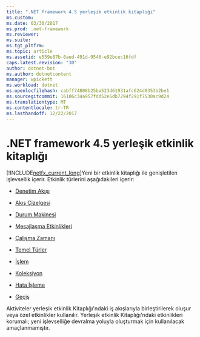 ```yaml
---
title: ".NET framework 4.5 yerleşik etkinlik kitaplığı"
ms.custom: 
ms.date: 03/30/2017
ms.prod: .net-framework
ms.reviewer: 
ms.suite: 
ms.tgt_pltfrm: 
ms.topic: article
ms.assetid: e559e87b-6aed-491d-9546-e92bcec16fdf
caps.latest.revision: "30"
author: dotnet-bot
ms.author: dotnetcontent
manager: wpickett
ms.workload: dotnet
ms.openlocfilehash: cabff74808b25ba523d61931afc624d0353b2be1
ms.sourcegitcommit: 16186c34a957fdd52e5db7294f291f7530ac9d24
ms.translationtype: MT
ms.contentlocale: tr-TR
ms.lasthandoff: 12/22/2017
---
```

# <a name="net-framework-45-built-in-activity-library"></a>.NET framework 4.5 yerleşik etkinlik kitaplığı
[!INCLUDE[netfx_current_long](../../../includes/netfx-current-long-md.md)]Yeni bir etkinlik kitaplığı ile genişletilen işlevsellik içerir. Etkinlik türlerini aşağıdakileri içerir:  
  
-   [Denetim Akışı](../../../docs/framework/windows-workflow-foundation/control-flow-activities-in-wf.md)  
  
-   [Akış Çizelgesi](../../../docs/framework/windows-workflow-foundation/flowchart-activities-in-wf.md)  
  
-   [Durum Makinesi](../../../docs/framework/windows-workflow-foundation/state-machine-activities-in-wf.md)  
  
-   [Mesajlaşma Etkinlikleri](../../../docs/framework/wcf/feature-details/messaging-activities.md)  
  
-   [Çalışma Zamanı](../../../docs/framework/windows-workflow-foundation/runtime-activities-in-wf.md)  
  
-   [Temel Türler](../../../docs/framework/windows-workflow-foundation/primitives-activities-in-wf.md)  
  
-   [İşlem](../../../docs/framework/windows-workflow-foundation/transaction-activities-in-wf.md)  
  
-   [Koleksiyon](../../../docs/framework/windows-workflow-foundation/collection-activities-in-wf.md)  
  
-   [Hata İşleme](../../../docs/framework/windows-workflow-foundation/error-handling-activities-in-wf.md)  
  
-   [Geçiş](../../../docs/framework/windows-workflow-foundation/migration-activity-in-wf.md)  
  
 Aktiviteler yerleşik etkinlik Kitaplığı'ndaki iş akışlarıyla birleştirilerek oluşur veya özel etkinlikler kullanılır. Yerleşik etkinlik Kitaplığı'ndaki etkinlikleri korumalı; yeni işlevselliğe devralma yoluyla oluşturmak için kullanılacak amaçlanmamıştır.
